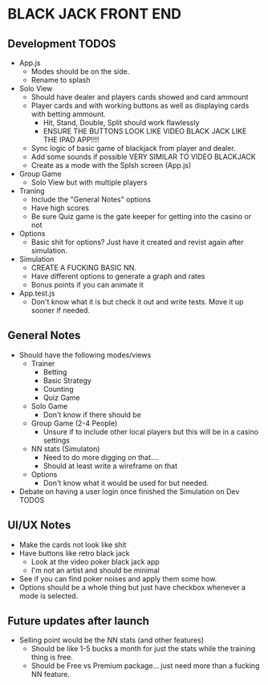 # BLACK JACK FRONT END

## Development TODOS
- App.js
    - Modes should be on the side.
    - Rename to splash
- Solo View
    - Should have dealer and players cards showed and card ammount
    - Player cards and with working buttons as well as displaying cards with betting ammount.
        - Hit, Stand, Double, Split should work flawlessly
        - ENSURE THE BUTTONS LOOK LIKE VIDEO BLACK JACK LIKE THE IPAD APP!!!!
    - Sync logic of basic game of blackjack from player and dealer.
    - Add some sounds if possible VERY SIMILAR TO VIDEO BLACKJACK
    - Create as a mode with the Splsh screen (App.js)
- Group Game
    - Solo View but with multiple players
- Traning 
    - Include the "General Notes" options
    - Have high scores 
    - Be sure Quiz game is the gate keeper for getting into the casino or not
- Options
    - Basic shit for options? Just have it created and revist again after simulation.
- Simulation
    - CREATE A FUCKING BASIC NN.
    - Have different options to generate a graph and rates
    - Bonus points if you can animate it
- App.test.js
    - Don't know what it is but check it out and write tests. Move it up sooner if needed.
    
## General Notes
- Should have the following modes/views
    - Trainer
        - Betting 
        - Basic Strategy
        - Counting
        - Quiz Game
    - Solo Game
        - Don't know if there should be
    - Group Game (2-4 People)
        - Unsure if to include other local players but this will be in a casino settings
    - NN stats (Simulaton)
        - Need to do more digging on that....
        - Should at least write a wireframe on that
    - Options
        - Don't know what it would be used for but needed. 
- Debate on having a user login once finished the Simulation on Dev TODOS

## UI/UX Notes
- Make the cards not look like shit
- Have buttons like retro black jack
    - Look at the video poker black jack app
    - I'm not an artist and should be minimal
- See if you can find poker noises and apply them some how.
- Options should be a whole thing but just have checkbox whenever a mode is selected.

## Future updates after launch
- Selling point would be the NN stats (and other features)
    - Should be like 1-5 bucks a month for just the stats while the training thing is free.
    - Should be Free vs Premium package... just need more than a fucking NN feature.
